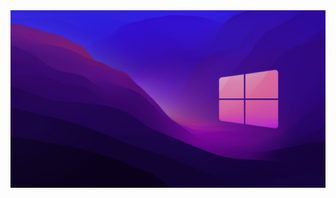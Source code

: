 <img src="https://github.com/agungdhrs/agungdhrs/blob/main/wallpaperflare.com_wallpaper.jpg" alt="Banner of Windows">

